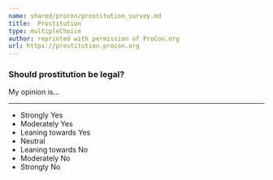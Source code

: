 ```yaml
---
name: shared/procon/prostitution_survey.md
title:  Prostitution 
type: multipleChoice
author: reprinted with permission of ProCon.org
url: https://prostitution.procon.org 
---
```


###  Should prostitution be legal?

My opinion is...

---

- Strongly Yes
- Moderately Yes
- Leaning towards Yes
- Neutral
- Leaning towards No
- Moderately No
- Strongly No

